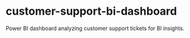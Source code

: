 # customer-support-bi-dashboard
Power BI dashboard analyzing customer support tickets for BI insights.
